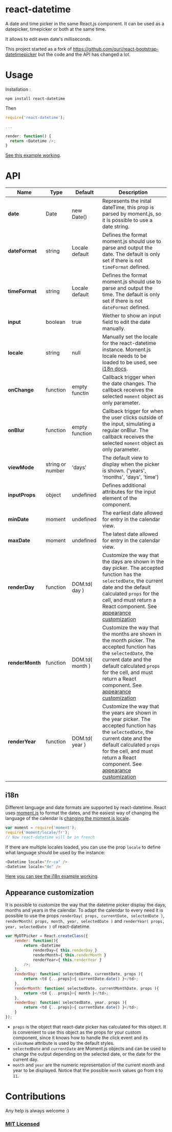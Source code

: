 react-datetime
===============================
A date and time picker in the same React.js component. It can be used as a datepicker, timepicker or both at the same time.

It allows to edit even date's milliseconds.

This project started as a fork of https://github.com/quri/react-bootstrap-datetimepicker but the code and the API has changed a lot.

Usage
===============================

Installation :
```
npm install react-datetime
```

Then
```javascript
require('react-datetime');

...

render: function() {
  return <Datetime />;
}
```
[See this example working](http://codepen.io/arqex/pen/BNRNBw).

API
===============================

| Name         | Type    | Default | Description |
| ------------ | ------- | ------- | ----------- |
| **date** | Date  | new Date() | Represents the inital dateTime, this prop is parsed by moment.js, so it is possible to use a date string. |
| **dateFormat**   | string  | Locale default | Defines the format moment.js should use to parse and output the date. The default is only set if there is not `timeFormat` defined. |
| **timeFormat**   | string  | Locale default | Defines the format moment.js should use to parse and output the time. The default is only set if there is not `dateFormat` defined. |
| **input** | boolean | true | Wether to show an input field to edit the date manually. |
| **locale** | string | null | Manually set the locale for the react-datetime instance. Moment.js locale needs to be loaded to be used, see [i18n docs](#i18n).
| **onChange** | function | empty functin | Callback trigger when the date changes. The callback receives the selected `moment` object as only parameter. |
| **onBlur** | function | empty function | Callback trigger for when the user clicks outside of the input, simulating a regular onBlur. The callback receives the selected `moment` object as only parameter. |
| **viewMode** | string or number | 'days' | The default view to display when the picker is shown. ('years', 'months', 'days', 'time') |
| **inputProps** | object | undefined | Defines additional attributes for the input element of the component. |
| **minDate** | moment | undefined | The earliest date allowed for entry in the calendar view. |
| **maxDate** | moment | undefined | The latest date allowed for entry in the calendar view. |
| **renderDay** | function | DOM.td( day ) | Customize the way that the days are shown in the day picker. The accepted function has the `selectedDate`, the current date and the default calculated `props` for the cell, and must return a React component. See [appearance customization](#appearance_customization) |
| **renderMonth** | function | DOM.td( month ) | Customize the way that the months are shown in the month picker. The accepted function has the `selectedDate`, the current date and the default calculated `props` for the cell, and must return a React component. See [appearance customization](#appearance_customization) |
| **renderYear** | function | DOM.td( year ) | Customize the way that the years are shown in the year picker. The accepted function has the `selectedDate`, the current date and the default calculated `props` for the cell, and must return a React component. See [appearance customization](#appearance_customization) |

## i18n
Different language and date formats are supported by react-datetime. React uses [moment.js](http://momentjs.com/) to format the dates, and the easiest way of changing the language of the calendar is [changing the moment.js locale](http://momentjs.com/docs/#/i18n/changing-locale/).

```js
var moment = require('moment');
require('moment/locale/fr');
// Now react-datetime will be in french
```

If there are multiple locales loaded, you can use the prop `locale` to define what language should be used by the instance:
```js
<Datetime locale="fr-ca" />
<Datetime locale="de" />
```
[Here you can see the i18n example working](http://codepen.io/arqex/pen/PqJMQV).

## Appearance customization
It is possible to customize the way that the datetime picker display the days, months and years in the calendar. To adapt the calendar to every need it is possible to use the props `renderDay( props, currentDate, selectedDate )`, `renderMonth( props, month, year, selectedDate )` and `renderYear( props, year, selectedDate )` of react-datetime.

```js
var MyDTPicker = React.createClass({
    render: function(){
        return <Datetime
            renderDay={ this.renderDay } 
            renderMonth={ this.renderMonth } 
            renderYear={ this.renderYear }
        />;
    },
    renderDay: function( selectedDate, currentDate, props ){
        return <td {...props}>{ currentDate.date() }</td>;
    },
    renderMonth: function( selectedDate, currentMonthDate, props ){
        return <td {...props}>{ month }</td>;
    },
    renderDay: function( selectedDate, year, props ){
        return <td {...props}>{ currentDate.date() }</td>;
    }
});
```

* `props` is the object that react-date picker has calculated for this object. It is convenient to use this object as the props for your custom component, since it knows how to handle the click event and its `className` attribute is used by the default styles.
* `selectedDate` and `currentDate` are Moment.js objects and can be used to change the output depending on the selected date, or the date for the current day.
* `month` and `year` are the numeric representation of the current month and year to be displayed. Notice that the possible `month` values go from `0` to `11`.

Contributions
===============================
Any help is always welcome :)

### [MIT Licensed](LICENSE)
